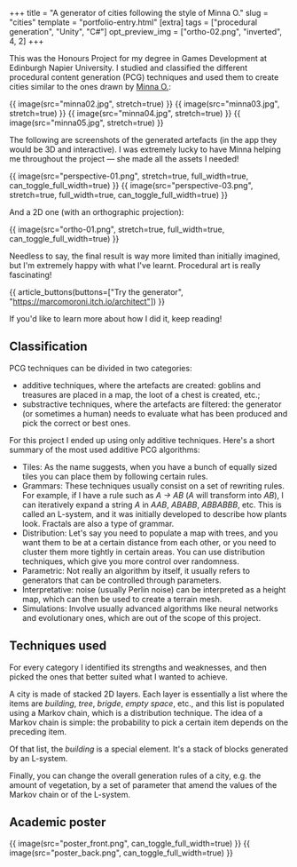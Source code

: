 +++
title = "A generator of cities following the style of Minna O."
slug = "cities"
template = "portfolio-entry.html"
[extra]
tags = ["procedural generation", "Unity", "C#"]
opt_preview_img = ["ortho-02.png", "inverted", 4, 2]
+++

This was the Honours Project for my degree in Games Development at Edinburgh Napier University. I studied and classified the different procedural content generation (PCG) techniques and used them to create cities similar to the ones drawn by [Minna O.](https://nokkasili.tumblr.com/):

{{ image(src="minna02.jpg", stretch=true) }}
{{ image(src="minna03.jpg", stretch=true) }}
{{ image(src="minna04.jpg", stretch=true) }}
{{ image(src="minna05.jpg", stretch=true) }}

The following are screenshots of the generated artefacts (in the app they would be 3D and interactive). I was extremely lucky to have Minna helping me throughout the project — she made all the assets I needed!

{{ image(src="perspective-01.png", stretch=true, full_width=true, can_toggle_full_width=true) }}
{{ image(src="perspective-03.png", stretch=true, full_width=true, can_toggle_full_width=true) }}

And a 2D one (with an orthographic projection):

{{ image(src="ortho-01.png", stretch=true, full_width=true, can_toggle_full_width=true) }}

Needless to say, the final result is way more limited than initially imagined, but I'm extremely happy with what I've learnt. Procedural art is really fascinating!

{{ article_buttons(buttons=["Try the generator", "https://marcomoroni.itch.io/architect"]) }}

If you'd like to learn more about how I did it, keep reading!

## Classification

PCG techniques can be divided in two categories:

* additive techniques, where the artefacts are created: goblins and treasures are placed in a map, the loot of a chest is created, etc.;
* substractive techniques, where the artefacts are filtered: the generator (or sometimes a human) needs to evaluate what has been produced and pick the correct or best ones.

For this project I ended up using only additive techniques. Here's a short summary of the most used additive PCG algorithms:

* Tiles: As the name suggests, when you have a bunch of equally sized tiles you can place them by following certain rules.
* Grammars: These techniques usually consist on a set of rewriting rules. For example, if I have a rule such as *A &#8594; AB* (*A* will transform into *AB*), I can iteratively expand a string *A* in *AAB*, *ABABB*, *ABBABBB*, etc. This is called an L-system, and it was initially developed to describe how plants look. Fractals are also a type of grammar.
* Distribution: Let's say you need to populate a map with trees, and you want them to be at a certain distance from each other, or you need to cluster them more tightly in certain areas. You can use distribution techniques, which give you more control over randomness.
* Parametric: Not really an algorithm by itself, it usually refers to generators that can be controlled through parameters.
* Interpretative: noise (usually Perlin noise) can be interpreted as a height map, which can then be used to create a terrain mesh.
* Simulations: Involve usually advanced algorithms like neural networks and evolutionary ones, which are out of the scope of this project.

## Techniques used

For every category I identified its strengths and weaknesses, and then picked the ones that better suited what I wanted to achieve.

A city is made of stacked 2D layers. Each layer is essentially a list where the items are *building*, *tree*, *brigde*, *empty space*, etc., and this list is populated using a Markov chain, which is a distribution technique. The idea of a Markov chain is simple: the probability to pick a certain item depends on the preceding item.

Of that list, the *building* is a special element. It's a stack of blocks generated by an L-system.

Finally, you can change the overall generation rules of a city, e.g. the amount of vegetation, by a set of parameter that amend the values of the Markov chain or of the L-system.

## Academic poster

{{ image(src="poster_front.png", can_toggle_full_width=true) }}
{{ image(src="poster_back.png", can_toggle_full_width=true) }}